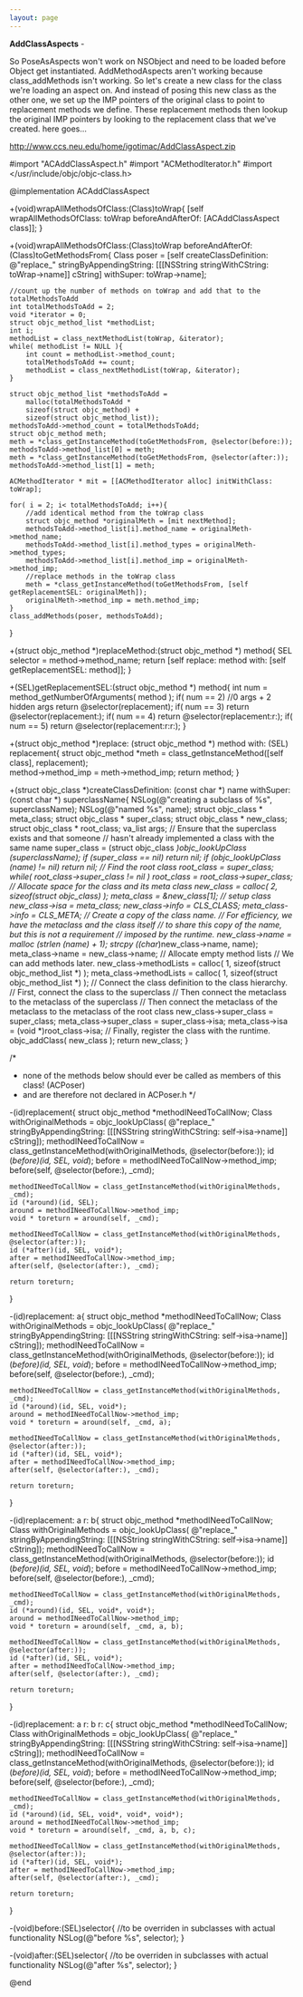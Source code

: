 ```yaml
---
layout: page
---
```


**AddClassAspects**  - 

So PoseAsAspects won't work on NSObject and need to be loaded before Object get instantiated.  AddMethodAspects aren't working because class_addMethods isn't working.  So let's create a new class for the class we're loading an aspect on.  And instead of posing this new class as the other one, we set up the IMP pointers of the original class to point to replacement methods we define.  These replacement methods then lookup the original IMP pointers by looking to the replacement class that we've created.  here goes...

http://www.ccs.neu.edu/home/igotimac/AddClassAspect.zip

    

#import "ACAddClassAspect.h"
#import "ACMethodIterator.h"
#import </usr/include/objc/objc-class.h>

@implementation ACAddClassAspect

+(void)wrapAllMethodsOfClass:(Class)toWrap{
    [self wrapAllMethodsOfClass: toWrap beforeAndAfterOf: [ACAddClassAspect class]];
}

+(void)wrapAllMethodsOfClass:(Class)toWrap beforeAndAfterOf:(Class)toGetMethodsFrom{
    Class poser = [self createClassDefinition: 
        @"replace_" stringByAppendingString: 
        [[[NSString stringWithCString: toWrap->name]] cString] 
        withSuper: toWrap->name];
        
    //count up the number of methods on toWrap and add that to the totalMethodsToAdd
    int totalMethodsToAdd = 2;
    void *iterator = 0;
    struct objc_method_list *methodList;
    int i;
    methodList = class_nextMethodList(toWrap, &iterator);
    while( methodList != NULL ){
        int count = methodList->method_count;
        totalMethodsToAdd += count;
        methodList = class_nextMethodList(toWrap, &iterator);
    }
    
    struct objc_method_list *methodsToAdd =
        malloc(totalMethodsToAdd * 
        sizeof(struct objc_method) + 
        sizeof(struct objc_method_list));
    methodsToAdd->method_count = totalMethodsToAdd;
    struct objc_method meth;
    meth = *class_getInstanceMethod(toGetMethodsFrom, @selector(before:));
    methodsToAdd->method_list[0] = meth;
    meth = *class_getInstanceMethod(toGetMethodsFrom, @selector(after:));
    methodsToAdd->method_list[1] = meth;

    ACMethodIterator * mit = [[ACMethodIterator alloc] initWithClass: toWrap];

    for( i = 2; i< totalMethodsToAdd; i++){
        //add identical method from the toWrap class
        struct objc_method *originalMeth = [mit nextMethod];        
        methodsToAdd->method_list[i].method_name = originalMeth->method_name;
        methodsToAdd->method_list[i].method_types = originalMeth->method_types;
        methodsToAdd->method_list[i].method_imp = originalMeth->method_imp;
        //replace methods in the toWrap class 
        meth = *class_getInstanceMethod(toGetMethodsFrom, [self getReplacementSEL: originalMeth]);
        originalMeth->method_imp = meth.method_imp;
    }
    class_addMethods(poser, methodsToAdd);
}

+(struct objc_method *)replaceMethod:(struct objc_method *) method{
    SEL selector = method->method_name;
    return [self replace: method with: [self getReplacementSEL: method]];
}

+(SEL)getReplacementSEL:(struct objc_method *) method{
    int num = method_getNumberOfArguments( method );
    if( num == 2) //0 args + 2 hidden args
        return @selector(replacement);
    if( num == 3)
        return @selector(replacement:);
    if( num == 4)
        return @selector(replacement:r:);
    if( num == 5)
        return @selector(replacement:r:r:);
}

+(struct objc_method *)replace: (struct objc_method *) method with: (SEL) replacement{
    struct objc_method *meth = class_getInstanceMethod([self class], replacement);    
    method->method_imp = meth->method_imp;
    return method;
}

+(struct objc_class *)createClassDefinition: (const char *) name withSuper: (const char *) superclassName{
    NSLog(@"creating a subclass of %s", superclassName);
    NSLog(@"named %s", name);
    struct objc_class * meta_class;
    struct objc_class * super_class;
    struct objc_class * new_class;
    struct objc_class * root_class;
    va_list args;
    // Ensure that the superclass exists and that someone
    // hasn't already implemented a class with the same name
    super_class = (struct objc_class *)objc_lookUpClass (superclassName);
    if (super_class == nil)
        return nil;
    if (objc_lookUpClass (name) != nil) 
        return nil;
    // Find the root class
    root_class = super_class;
    while( root_class->super_class != nil )
        root_class = root_class->super_class;
    // Allocate space for the class and its meta class
    new_class = calloc( 2, sizeof(struct objc_class) );
    meta_class = &new_class[1];
    // setup class
    new_class->isa      = meta_class;
    new_class->info     = CLS_CLASS;
    meta_class->info    = CLS_META;
    // Create a copy of the class name.
    // For efficiency, we have the metaclass and the class itself 
    // to share this copy of the name, but this is not a requirement
    // imposed by the runtime.
    new_class->name = malloc (strlen (name) + 1);
    strcpy ((char*)new_class->name, name);
    meta_class->name = new_class->name;
    // Allocate empty method lists
    // We can add methods later.
    new_class->methodLists = calloc( 1, sizeof(struct objc_method_list *) );
    meta_class->methodLists = calloc( 1, sizeof(struct objc_method_list *) );
    // Connect the class definition to the class hierarchy.
    // First, connect the class to the superclass
    // Then connect the metaclass to the metaclass of the superclass
    // Then connect the metaclass of the metaclass to the metaclass of the root class
    new_class->super_class  = super_class;
    meta_class->super_class = super_class->isa;
    meta_class->isa = (void *)root_class->isa;
    // Finally, register the class with the runtime.
    objc_addClass( new_class ); 
    return new_class;
}

/*
* none of the methods below should ever be called as members of this class! (ACPoser)
* and are therefore not declared in ACPoser.h
*/

-(id)replacement{
    struct objc_method *methodINeedToCallNow;
    Class withOriginalMethods = objc_lookUpClass( 
    @"replace_" stringByAppendingString: [[[NSString stringWithCString: self->isa->name]] cString]);
    methodINeedToCallNow = class_getInstanceMethod(withOriginalMethods, @selector(before:));
    id (*before)(id, SEL, void*);
    before = methodINeedToCallNow->method_imp;
    before(self, @selector(before:), _cmd);

    methodINeedToCallNow = class_getInstanceMethod(withOriginalMethods, _cmd);
    id (*around)(id, SEL);
    around = methodINeedToCallNow->method_imp;
    void * toreturn = around(self, _cmd);

    methodINeedToCallNow = class_getInstanceMethod(withOriginalMethods, @selector(after:));
    id (*after)(id, SEL, void*);
    after = methodINeedToCallNow->method_imp;
    after(self, @selector(after:), _cmd);

    return toreturn;
}

-(id)replacement: a{
    struct objc_method *methodINeedToCallNow;
    Class withOriginalMethods = objc_lookUpClass( 
    @"replace_" stringByAppendingString: [[[NSString stringWithCString: self->isa->name]] cString]);
    methodINeedToCallNow = class_getInstanceMethod(withOriginalMethods, @selector(before:));
    id (*before)(id, SEL, void*);
    before = methodINeedToCallNow->method_imp;
    before(self, @selector(before:), _cmd);

    methodINeedToCallNow = class_getInstanceMethod(withOriginalMethods, _cmd);
    id (*around)(id, SEL, void*);
    around = methodINeedToCallNow->method_imp;
    void * toreturn = around(self, _cmd, a);

    methodINeedToCallNow = class_getInstanceMethod(withOriginalMethods, @selector(after:));
    id (*after)(id, SEL, void*);
    after = methodINeedToCallNow->method_imp;
    after(self, @selector(after:), _cmd);

    return toreturn;
}

-(id)replacement: a r: b{
    struct objc_method *methodINeedToCallNow;
    Class withOriginalMethods = objc_lookUpClass( 
    @"replace_" stringByAppendingString: [[[NSString stringWithCString: self->isa->name]] cString]);
    methodINeedToCallNow = class_getInstanceMethod(withOriginalMethods, @selector(before:));
    id (*before)(id, SEL, void*);
    before = methodINeedToCallNow->method_imp;
    before(self, @selector(before:), _cmd);

    methodINeedToCallNow = class_getInstanceMethod(withOriginalMethods, _cmd);
    id (*around)(id, SEL, void*, void*);
    around = methodINeedToCallNow->method_imp;
    void * toreturn = around(self, _cmd, a, b);

    methodINeedToCallNow = class_getInstanceMethod(withOriginalMethods, @selector(after:));
    id (*after)(id, SEL, void*);
    after = methodINeedToCallNow->method_imp;
    after(self, @selector(after:), _cmd);

    return toreturn;
}

-(id)replacement: a r: b r: c{
    struct objc_method *methodINeedToCallNow;
    Class withOriginalMethods = objc_lookUpClass( 
    @"replace_" stringByAppendingString: [[[NSString stringWithCString: self->isa->name]] cString]);
    methodINeedToCallNow = class_getInstanceMethod(withOriginalMethods, @selector(before:));
    id (*before)(id, SEL, void*);
    before = methodINeedToCallNow->method_imp;
    before(self, @selector(before:), _cmd);

    methodINeedToCallNow = class_getInstanceMethod(withOriginalMethods, _cmd);
    id (*around)(id, SEL, void*, void*, void*);
    around = methodINeedToCallNow->method_imp;
    void * toreturn = around(self, _cmd, a, b, c);

    methodINeedToCallNow = class_getInstanceMethod(withOriginalMethods, @selector(after:));
    id (*after)(id, SEL, void*);
    after = methodINeedToCallNow->method_imp;
    after(self, @selector(after:), _cmd);

    return toreturn;

}

-(void)before:(SEL)selector{  //to be overriden in subclasses with actual functionality
    NSLog(@"before %s", selector);
}

-(void)after:(SEL)selector{  //to be overriden in subclasses with actual functionality
    NSLog(@"after %s", selector);
}


@end


